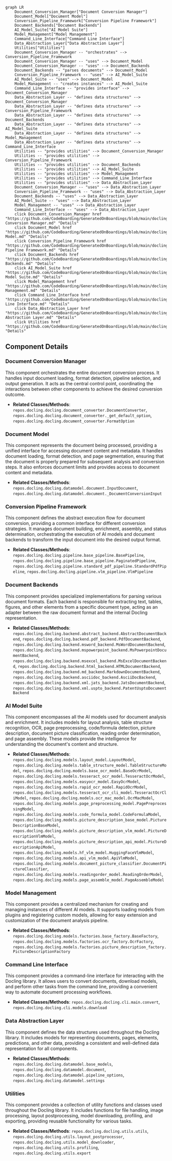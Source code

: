 ```mermaid
graph LR
    Document_Conversion_Manager["Document Conversion Manager"]
    Document_Model["Document Model"]
    Conversion_Pipeline_Framework["Conversion Pipeline Framework"]
    Document_Backends["Document Backends"]
    AI_Model_Suite["AI Model Suite"]
    Model_Management["Model Management"]
    Command_Line_Interface["Command Line Interface"]
    Data_Abstraction_Layer["Data Abstraction Layer"]
    Utilities["Utilities"]
    Document_Conversion_Manager -- "orchestrates" --> Conversion_Pipeline_Framework
    Document_Conversion_Manager -- "uses" --> Document_Model
    Document_Conversion_Manager -- "uses" --> Document_Backends
    Document_Backends -- "parses documents" --> Document_Model
    Conversion_Pipeline_Framework -- "uses" --> AI_Model_Suite
    AI_Model_Suite -- "uses" --> Document_Model
    Model_Management -- "creates instances" --> AI_Model_Suite
    Command_Line_Interface -- "provides interface" --> Document_Conversion_Manager
    Data_Abstraction_Layer -- "defines data structures" --> Document_Conversion_Manager
    Data_Abstraction_Layer -- "defines data structures" --> Conversion_Pipeline_Framework
    Data_Abstraction_Layer -- "defines data structures" --> Document_Backends
    Data_Abstraction_Layer -- "defines data structures" --> AI_Model_Suite
    Data_Abstraction_Layer -- "defines data structures" --> Model_Management
    Data_Abstraction_Layer -- "defines data structures" --> Command_Line_Interface
    Utilities -- "provides utilities" --> Document_Conversion_Manager
    Utilities -- "provides utilities" --> Conversion_Pipeline_Framework
    Utilities -- "provides utilities" --> Document_Backends
    Utilities -- "provides utilities" --> AI_Model_Suite
    Utilities -- "provides utilities" --> Model_Management
    Utilities -- "provides utilities" --> Command_Line_Interface
    Utilities -- "provides utilities" --> Data_Abstraction_Layer
    Document_Conversion_Manager -- "uses" --> Data_Abstraction_Layer
    Conversion_Pipeline_Framework -- "uses" --> Data_Abstraction_Layer
    Document_Backends -- "uses" --> Data_Abstraction_Layer
    AI_Model_Suite -- "uses" --> Data_Abstraction_Layer
    Model_Management -- "uses" --> Data_Abstraction_Layer
    Command_Line_Interface -- "uses" --> Data_Abstraction_Layer
    click Document_Conversion_Manager href "https://github.com/CodeBoarding/GeneratedOnBoardings/blob/main/docling/Document Conversion Manager.md" "Details"
    click Document_Model href "https://github.com/CodeBoarding/GeneratedOnBoardings/blob/main/docling/Document Model.md" "Details"
    click Conversion_Pipeline_Framework href "https://github.com/CodeBoarding/GeneratedOnBoardings/blob/main/docling/Conversion Pipeline Framework.md" "Details"
    click Document_Backends href "https://github.com/CodeBoarding/GeneratedOnBoardings/blob/main/docling/Document Backends.md" "Details"
    click AI_Model_Suite href "https://github.com/CodeBoarding/GeneratedOnBoardings/blob/main/docling/AI Model Suite.md" "Details"
    click Model_Management href "https://github.com/CodeBoarding/GeneratedOnBoardings/blob/main/docling/Model Management.md" "Details"
    click Command_Line_Interface href "https://github.com/CodeBoarding/GeneratedOnBoardings/blob/main/docling/Command Line Interface.md" "Details"
    click Data_Abstraction_Layer href "https://github.com/CodeBoarding/GeneratedOnBoardings/blob/main/docling/Data Abstraction Layer.md" "Details"
    click Utilities href "https://github.com/CodeBoarding/GeneratedOnBoardings/blob/main/docling/Utilities.md" "Details"
```

## Component Details

### Document Conversion Manager
This component orchestrates the entire document conversion process. It handles input document loading, format detection, pipeline selection, and output generation. It acts as the central control point, coordinating the interactions between other components to achieve the desired conversion outcome.
- **Related Classes/Methods**: `repos.docling.docling.document_converter.DocumentConverter`, `repos.docling.docling.document_converter._get_default_option`, `repos.docling.docling.document_converter.FormatOption`

### Document Model
This component represents the document being processed, providing a unified interface for accessing document content and metadata. It handles document loading, format detection, and page segmentation, ensuring that the document is properly prepared for subsequent analysis and conversion steps. It also enforces document limits and provides access to document content and metadata.
- **Related Classes/Methods**: `repos.docling.docling.datamodel.document.InputDocument`, `repos.docling.docling.datamodel.document._DocumentConversionInput`

### Conversion Pipeline Framework
This component defines the abstract execution flow for document conversion, providing a common interface for different conversion strategies. It manages document building, enrichment, assembly, and status determination, orchestrating the execution of AI models and document backends to transform the input document into the desired output format.
- **Related Classes/Methods**: `repos.docling.docling.pipeline.base_pipeline.BasePipeline`, `repos.docling.docling.pipeline.base_pipeline.PaginatedPipeline`, `repos.docling.docling.pipeline.standard_pdf_pipeline.StandardPdfPipeline`, `repos.docling.docling.pipeline.vlm_pipeline.VlmPipeline`

### Document Backends
This component provides specialized implementations for parsing various document formats. Each backend is responsible for extracting text, tables, figures, and other elements from a specific document type, acting as an adapter between the raw document format and the internal Docling representation.
- **Related Classes/Methods**: `repos.docling.docling.backend.abstract_backend.AbstractDocumentBackend`, `repos.docling.docling.backend.pdf_backend.PdfDocumentBackend`, `repos.docling.docling.backend.msword_backend.MsWordDocumentBackend`, `repos.docling.docling.backend.mspowerpoint_backend.MsPowerpointDocumentBackend`, `repos.docling.docling.backend.msexcel_backend.MsExcelDocumentBackend`, `repos.docling.docling.backend.html_backend.HTMLDocumentBackend`, `repos.docling.docling.backend.md_backend.MarkdownDocumentBackend`, `repos.docling.docling.backend.asciidoc_backend.AsciiDocBackend`, `repos.docling.docling.backend.xml.jats_backend.JatsDocumentBackend`, `repos.docling.docling.backend.xml.uspto_backend.PatentUsptoDocumentBackend`

### AI Model Suite
This component encompasses all the AI models used for document analysis and enrichment. It includes models for layout analysis, table structure recognition, OCR, page preprocessing, code/formula detection, picture description, document picture classification, reading order determination, and page assembly. These models provide the intelligence for understanding the document's content and structure.
- **Related Classes/Methods**: `repos.docling.docling.models.layout_model.LayoutModel`, `repos.docling.docling.models.table_structure_model.TableStructureModel`, `repos.docling.docling.models.base_ocr_model.BaseOcrModel`, `repos.docling.docling.models.tesseract_ocr_model.TesseractOcrModel`, `repos.docling.docling.models.easyocr_model.EasyOcrModel`, `repos.docling.docling.models.rapid_ocr_model.RapidOcrModel`, `repos.docling.docling.models.tesseract_ocr_cli_model.TesseractOcrCliModel`, `repos.docling.docling.models.ocr_mac_model.OcrMacModel`, `repos.docling.docling.models.page_preprocessing_model.PagePreprocessingModel`, `repos.docling.docling.models.code_formula_model.CodeFormulaModel`, `repos.docling.docling.models.picture_description_base_model.PictureDescriptionBaseModel`, `repos.docling.docling.models.picture_description_vlm_model.PictureDescriptionVlmModel`, `repos.docling.docling.models.picture_description_api_model.PictureDescriptionApiModel`, `repos.docling.docling.models.hf_vlm_model.HuggingFaceVlmModel`, `repos.docling.docling.models.api_vlm_model.ApiVlmModel`, `repos.docling.docling.models.document_picture_classifier.DocumentPictureClassifier`, `repos.docling.docling.models.readingorder_model.ReadingOrderModel`, `repos.docling.docling.models.page_assemble_model.PageAssembleModel`

### Model Management
This component provides a centralized mechanism for creating and managing instances of different AI models. It supports loading models from plugins and registering custom models, allowing for easy extension and customization of the document analysis pipeline.
- **Related Classes/Methods**: `repos.docling.docling.models.factories.base_factory.BaseFactory`, `repos.docling.docling.models.factories.ocr_factory.OcrFactory`, `repos.docling.docling.models.factories.picture_description_factory.PictureDescriptionFactory`

### Command Line Interface
This component provides a command-line interface for interacting with the Docling library. It allows users to convert documents, download models, and perform other tasks from the command line, providing a convenient way to automate document processing workflows.
- **Related Classes/Methods**: `repos.docling.docling.cli.main.convert`, `repos.docling.docling.cli.models.download`

### Data Abstraction Layer
This component defines the data structures used throughout the Docling library. It includes models for representing documents, pages, elements, predictions, and other data, providing a consistent and well-defined data representation for all components.
- **Related Classes/Methods**: `repos.docling.docling.datamodel.base_models`, `repos.docling.docling.datamodel.document`, `repos.docling.docling.datamodel.pipeline_options`, `repos.docling.docling.datamodel.settings`

### Utilities
This component provides a collection of utility functions and classes used throughout the Docling library. It includes functions for file handling, image processing, layout postprocessing, model downloading, profiling, and exporting, providing reusable functionality for various tasks.
- **Related Classes/Methods**: `repos.docling.docling.utils.utils`, `repos.docling.docling.utils.layout_postprocessor`, `repos.docling.docling.utils.model_downloader`, `repos.docling.docling.utils.profiling`, `repos.docling.docling.utils.export`